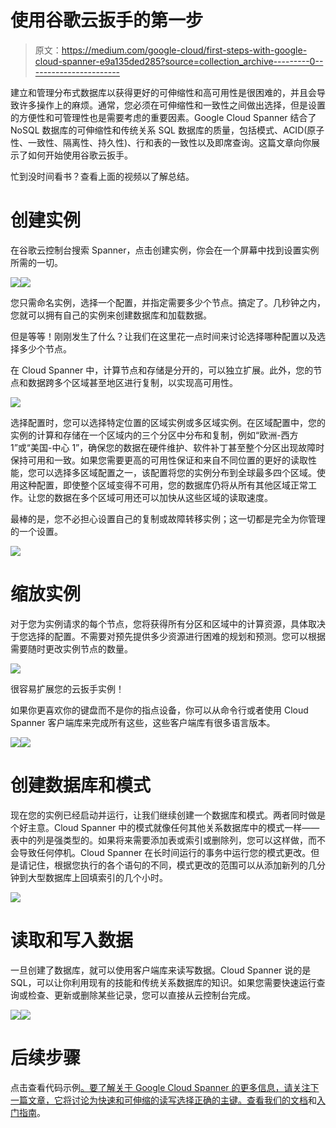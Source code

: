 # 使用谷歌云扳手的第一步

> 原文：<https://medium.com/google-cloud/first-steps-with-google-cloud-spanner-e9a135ded285?source=collection_archive---------0----------------------->

建立和管理分布式数据库以获得更好的可伸缩性和高可用性是很困难的，并且会导致许多操作上的麻烦。通常，您必须在可伸缩性和一致性之间做出选择，但是设置的方便性和可管理性也是需要考虑的重要因素。Google Cloud Spanner 结合了 NoSQL 数据库的可伸缩性和传统关系 SQL 数据库的质量，包括模式、ACID(原子性、一致性、隔离性、持久性)、行和表的一致性以及即席查询。这篇文章向你展示了如何开始使用谷歌云扳手。

忙到没时间看书？查看上面的视频以了解总结。

# 创建实例

在谷歌云控制台搜索 Spanner，点击创建实例，你会在一个屏幕中找到设置实例所需的一切。

![](img/f330b34dd09787fe9979349057cd70c2.png)![](img/4354b4a7120ea8a2cb1ebfcad1e1c69d.png)

您只需命名实例，选择一个配置，并指定需要多少个节点。搞定了。几秒钟之内，您就可以拥有自己的实例来创建数据库和加载数据。

但是等等！刚刚发生了什么？让我们在这里花一点时间来讨论选择哪种配置以及选择多少个节点。

在 Cloud Spanner 中，计算节点和存储是分开的，可以独立扩展。此外，您的节点和数据跨多个区域甚至地区进行复制，以实现高可用性。

![](img/36b447bb6812bc0cc021b5a098fbff85.png)

选择配置时，您可以选择特定位置的区域实例或多区域实例。在区域配置中，您的实例的计算和存储在一个区域内的三个分区中分布和复制，例如“欧洲-西方 1”或“美国-中心 1”，确保您的数据在硬件维护、软件补丁甚至整个分区出现故障时保持可用和一致。如果您需要更高的可用性保证和来自不同位置的更好的读取性能，您可以选择多区域配置之一，该配置将您的实例分布到全球最多四个区域。使用这种配置，即使整个区域变得不可用，您的数据库仍将从所有其他区域正常工作。让您的数据在多个区域可用还可以加快从这些区域的读取速度。

最棒的是，您不必担心设置自己的复制或故障转移实例；这一切都是完全为你管理的一个设置。

![](img/85a101274835b70f3a1452ef675c1550.png)

# 缩放实例

对于您为实例请求的每个节点，您将获得所有分区和区域中的计算资源，具体取决于您选择的配置。不需要对预先提供多少资源进行困难的规划和预测。您可以根据需要随时更改实例节点的数量。

![](img/d6256db5172ef949f9bd056f30cdd781.png)

很容易扩展您的云扳手实例！

如果你更喜欢你的键盘而不是你的指点设备，你可以从命令行或者使用 Cloud Spanner 客户端库来完成所有这些，这些客户端库有很多语言版本。

![](img/eb9284d6433aafcb1ff7488c90cafed2.png)![](img/c43cf24f5d695c81b058962bf1ed528d.png)

# 创建数据库和模式

现在您的实例已经启动并运行，让我们继续创建一个数据库和模式。两者同时做是个好主意。Cloud Spanner 中的模式就像任何其他关系数据库中的模式一样——表中的列是强类型的。如果将来需要添加表或索引或删除列，您可以这样做，而不会导致任何停机。Cloud Spanner 在长时间运行的事务中运行您的模式更改。但是请记住，根据您执行的各个语句的不同，模式更改的范围可以从添加新列的几分钟到大型数据库上回填索引的几个小时。

![](img/05039bddc10d3e47b2c603f13f06bcb5.png)

# 读取和写入数据

一旦创建了数据库，就可以使用客户端库来读写数据。Cloud Spanner 说的是 SQL，可以让你利用现有的技能和传统关系数据库的知识。如果您需要快速运行查询或检查、更新或删除某些记录，您可以直接从云控制台完成。

![](img/e41f5ce8dc1504f2ade522061ef3ea50.png)![](img/06ee31731a52ca0a19448c28337273e2.png)

# 后续步骤

点击查看代码示例[。要了解关于 Google Cloud Spanner 的更多信息，请关注下一篇文章，它将讨论为快速和可伸缩的读写选择正确的主键。查看我们的](https://goo.gl/Jcq63p)[文档](https://cloud.google.com/spanner/docs/)和[入门指南](https://cloud.google.com/spanner/docs/tutorials)。